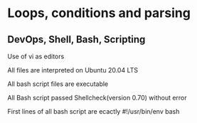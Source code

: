 # Loops, conditions and parsing
## DevOps, Shell, Bash, Scripting

Use of vi as editors

All files are interpreted on Ubuntu 20.04 LTS

All bash script files are executable

All Bash script passed Shellcheck(version 0.70) without error

First lines of all bash script are ecactly #!/usr/bin/env bash


